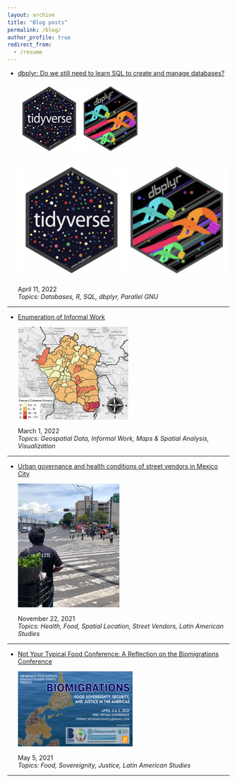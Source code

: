 ```yaml
---
layout: archive
title: "Blog posts"
permalink: /blog/
author_profile: true
redirect_from:
  - /resume
---
```


* [dbplyr: Do we still need to learn SQL to create and manage databases?](https://dlab.berkeley.edu/news/dbplyr-do-we-still-need-learn-sql-create-and-manage-databases)   
  
  <img src="https://github.com/ifarah/ifarah.github.io/blob/master/images/dbplyr.png" width="280" height="160">    
  
  ![](https://github.com/ifarah/ifarah.github.io/blob/master/images/dbplyr.png)
  
  April 11, 2022  
  *Topics: Databases, R, SQL, dbplyr, Parallel GNU*
  
---------

* [Enumeration of Informal Work](https://dlab.berkeley.edu/news/enumeration-informal-work)   
  
  <img src="https://github.com/ifarah/ifarah.github.io/blob/master/images/enumeration.png" width="250" height="210">   
 
  March 1, 2022  
  *Topics: Geospatial Data, Informal Work, Maps & Spatial Analysis, Visualization*
  
---------

* [Urban governance and health conditions of street vendors in Mexico City](https://clas.berkeley.edu/publications/urban-governance-and-health-conditions-street-vendors-mexico-city)   
    
    <img src="https://github.com/ifarah/ifarah.github.io/blob/master/images/sv.png" width="230" height="280">   
    
  November 22, 2021  
  *Topics: Health, Food, Spatial Location, Street Vendors, Latin American Studies*

---------

* [Not Your Typical Food Conference: A Reflection on the Biomigrations Conference](https://clasberkeley.wpcomstaging.com/2021/05/05/not-your-typical-food-conference-a-reflection-on-the-biomigrations-conference/)   
    
    <img src="https://github.com/ifarah/ifarah.github.io/blob/master/images/biomigrations.png" width="260" height="170">   
    
  May 5, 2021  
  *Topics: Food, Sovereignity, Justice, Latin American Studies*
  
---------



